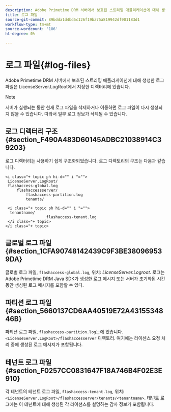 ```yaml
---
description: Adobe Primetime DRM 서버에서 보호된 스트리밍 애플리케이션에 대해 생성한 로그 파일은 LicenseServer.LogRoot에서 지정한 디렉터리에 있습니다.
title: 로그 파일
source-git-commit: 89bdda1d4bd5c126f19ba75a819942df901183d1
workflow-type: tm+mt
source-wordcount: '186'
ht-degree: 0%

---
```



# 로그 파일{#log-files}

Adobe Primetime DRM 서버에서 보호된 스트리밍 애플리케이션에 대해 생성한 로그 파일은 LicenseServer.LogRoot에서 지정한 디렉터리에 있습니다.

>[!NOTE]
>
>서버가 실행되는 동안 현재 로그 파일을 삭제하거나 이동하면 로그 파일이 다시 생성되지 않을 수 있습니다. 따라서 일부 로그 정보가 삭제될 수 있습니다.

## 로그 디렉터리 구조 {#section_F490A483D60145ADBC21038914C39203}

로그 디렉터리는 사용하기 쉽게 구조화되었습니다. 로그 디렉토리의 구조는 다음과 같습니다.

```
<i class="+ topic ph hi-d="" i "="">
 LicenseServer.LogRoot/ 
 flashaccess-global.log 
     flashaccessserver/ 
         flashaccess-partition.log 
         tenants/ 
             
 <i class="+ topic ph hi-d="" i "="">
  tenantname/ 
                  flashaccess-tenant.log
 </i class="+ topic>
</i class="+ topic>
```

## 글로벌 로그 파일 {#section_1CFA90748142439C9F3BE380969539DA}

글로벌 로그 파일, `flashaccess-global.log`, 위치: *LicenseServer.Logroot*. 로그는 Adobe Primetime DRM Java SDK가 생성한 로그 메시지 또는 서버가 초기화된 시간 동안 생성된 로그 메시지를 포함할 수 있다.

## 파티션 로그 파일 {#section_5660137CD6AA40519E72A4315534846B}

파티션 로그 파일, `flashaccess-partition.log`는에 있습니다. `<LicenseServer.LogRoot>/flashaccesserver` 디렉토리. 여기에는 라이센스 요청 처리 중에 생성된 로그 메시지가 포함됩니다.

## 테넌트 로그 파일 {#section_F0257CC0831647F18A746B4F02E3E910}

각 테넌트의 테넌트 로그 파일, `flashaccess-tenant.log`, 위치: `<LicenseServer.LogRoot>/flashaccesserver/tenants/<tenantname>`. 테넌트 로그에는 이 테넌트에 대해 생성된 각 라이선스를 설명하는 감사 정보가 포함됩니다.
